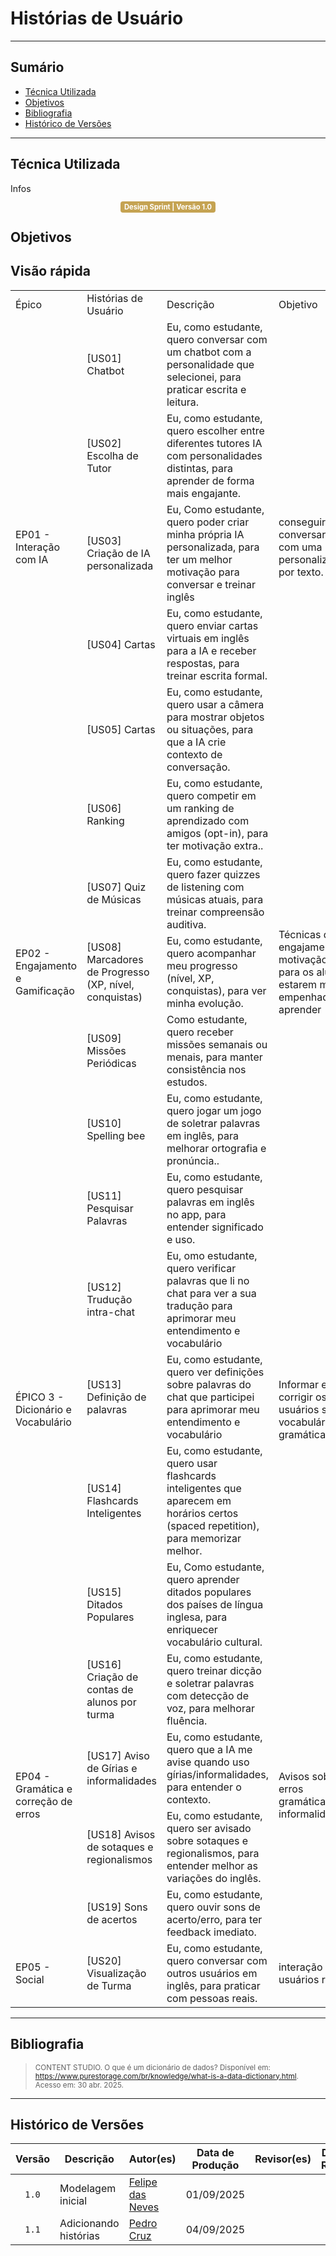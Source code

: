 # Histórias de Usuário

---

## Sumário

- [Técnica Utilizada](#Técnica-Utilizada)
- [Objetivos](#Objetivos)
- [Bibliografia](#bibliografia)
- [Histórico de Versões](#histórico-de-versões)

---

## Técnica Utilizada

Infos


<center>
  <span style="background-color:#c5a352; color:white; font-size:0.8em; font-weight: bold; padding:2px 6px; border-radius:4px;"> Design Sprint | Versão 1.0</span>
</center>

## Objetivos


## Visão rápida

<table>
<tr>
    <td>Épico</td><td>Histórias de Usuário</td><td>Descrição</td><td>Objetivo</td>
</tr>
<tr>
    <td rowspan="5">EP01 - Interação com IA</td><td>[US01] Chatbot</td><td>Eu, como estudante, quero conversar com um chatbot com a personalidade que selecionei, para praticar escrita e leitura. </td><td rowspan="5">conseguir conversar com uma IA personalizada por texto.</td>
<tr>
    <td>[US02] Escolha de Tutor</td><td>Eu, como estudante, quero escolher entre diferentes tutores IA com personalidades distintas, para aprender de forma mais engajante.</td>
</tr>
<tr>
    <td>[US03] Criação de IA personalizada</td><td>Eu, Como estudante, quero poder criar minha própria IA personalizada, para ter um melhor motivação para conversar e treinar inglês</td>
</tr>
<tr>
    <td>[US04] Cartas</td><td>Eu, como estudante, quero enviar cartas virtuais em inglês para a IA e receber respostas, para treinar escrita formal.</td>
</tr>
<tr>
    <td>[US05] Cartas</td><td>Eu, como estudante, quero usar a câmera para mostrar objetos ou situações, para que a IA crie contexto de conversação.</td>
</tr>
<tr>
    <td rowspan="5">EP02 - Engajamento e Gamificação</td>
    <td>[US06] Ranking </td><td>Eu,  como estudante, quero competir em um ranking de aprendizado com amigos (opt-in), para ter motivação extra..</td><td rowspan="5">Técnicas de engajamento e motivação para os alunos estarem mais empenhados a aprender</td>
</tr>
<tr>
    <td>[US07] Quiz de Músicas</td><td>Eu, como estudante, quero fazer quizzes de listening com músicas atuais, para treinar compreensão auditiva.</td>
</tr>
<tr>
    <td>[US08] Marcadores de Progresso (XP, nível, conquistas)</td><td>Eu, como estudante, quero acompanhar meu progresso (nível, XP, conquistas), para ver minha evolução.</td>
</tr>
<tr>
    <td>[US09] Missões Periódicas</td><td>Como estudante, quero receber missões semanais ou menais, para manter consistência nos estudos.</td>
</tr>
<tr>
    <td>[US10] Spelling bee</td><td>Eu, como estudante, quero jogar um jogo de soletrar palavras em inglês, para melhorar ortografia e pronúncia..</td>
</tr>
<tr>
    <td rowspan="5">ÉPICO 3 - Dicionário e Vocabulário</td>
    <td>[US11] Pesquisar Palavras </td><td>Eu, como estudante, quero pesquisar palavras em inglês no app, para entender significado e uso.</td><td rowspan="5">Informar e corrigir os usuários sobre vocabulário e gramática</td>
</tr>
<tr>
    <td>[US12] Trudução intra-chat</td><td>Eu, omo estudante, quero verificar palavras que li no chat para ver a sua tradução para aprimorar meu entendimento e vocabulário</td>
</tr>
<tr>
    <td>[US13] Definição de palavras</td><td>Eu, como estudante, quero ver definições sobre palavras do chat que participei para aprimorar meu entendimento e vocabulário</td>
</tr>
<tr>
    <td>[US14] Flashcards Inteligentes</td><td>Eu, como estudante, quero usar flashcards inteligentes que aparecem em horários certos (spaced repetition), para memorizar melhor.</td>
</tr>
<tr>
    <td>[US15] Ditados Populares</td><td>Eu, Como estudante, quero aprender ditados populares dos países de língua inglesa, para enriquecer vocabulário cultural.</td>
</tr>

<tr>
    <td rowspan="4">EP04 - Gramática e correção de erros</td>
    <td>[US16] Criação de contas de alunos por turma</td><td>Eu, como estudante, quero treinar dicção e soletrar palavras com detecção de voz, para melhorar fluência.</td><td rowspan="4">Avisos sobre erros gramáticais e informalidades</td>
</tr>
<tr>
    <td>[US17] Aviso de Gírias e informalidades</td>
    <td>Eu, como estudante, quero que a IA me avise quando uso gírias/informalidades, para entender o contexto.</td>
</tr>
<tr>
    <td>[US18] Avisos de sotaques e regionalismos</td>
    <td>Eu, como estudante, quero ser avisado sobre sotaques e regionalismos, para entender melhor as variações do inglês.</td>
</tr>
<tr>
    <td>[US19] Sons de acertos</td>
    <td>Eu, como estudante, quero ouvir sons de acerto/erro, para ter feedback imediato.</td>
</tr>
<tr>
    <td rowspan="1">EP05 - Social</td>
    <td>[US20] Visualização de Turma</td>
    <td>Eu, como estudante, quero conversar com outros usuários em inglês, para praticar com pessoas reais.</td>
    <td rowspan="4">interação de usuários reais</td>
</tr>
</table>

---



## Bibliografia

> <p><small>CONTENT STUDIO. O que é um dicionário de dados? Disponível em: <a href="https://www.purestorage.com/br/knowledge/what-is-a-data-dictionary.html">https://www.purestorage.com/br/knowledge/what-is-a-data-dictionary.html</a>. Acesso em: 30 abr. 2025.</small></p>

---

## Histórico de Versões

| Versão | Descrição | Autor(es) | Data de Produção | Revisor(es) | Data de Revisão | Incremento do Revisor|
| :----: | --------- | --------- | :--------------: | ----------- | :-------------: | :-------------: |
| `1.0` | Modelagem inicial | [Felipe das Neves](https://github.com/FelipeFreire-gf) | 01/09/2025 | | | |
| `1.1` | Adicionando histórias | [Pedro Cruz](https://github.com/pfc15) | 04/09/2025 | | | |